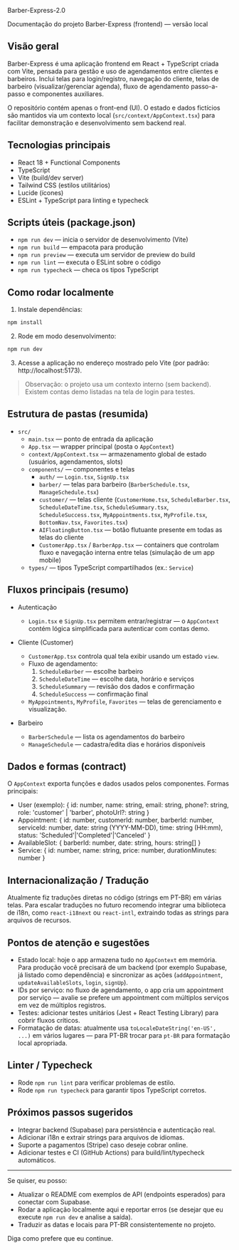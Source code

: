 
Barber-Express-2.0

Documentação do projeto Barber-Express (frontend) — versão local

## Visão geral
Barber-Express é uma aplicação frontend em React + TypeScript criada com Vite, pensada para gestão e uso de agendamentos entre clientes e barbeiros. Inclui telas para login/registro, navegação do cliente, telas de barbeiro (visualizar/gerenciar agenda), fluxo de agendamento passo-a-passo e componentes auxiliares.

O repositório contém apenas o front-end (UI). O estado e dados fictícios são mantidos via um contexto local (`src/context/AppContext.tsx`) para facilitar demonstração e desenvolvimento sem backend real.

## Tecnologias principais
- React 18 + Functional Components
- TypeScript
- Vite (build/dev server)
- Tailwind CSS (estilos utilitários)
- Lucide (ícones)
- ESLint + TypeScript para linting e typecheck

## Scripts úteis (package.json)
- `npm run dev` — inicia o servidor de desenvolvimento (Vite)
- `npm run build` — empacota para produção
- `npm run preview` — executa um servidor de preview do build
- `npm run lint` — executa o ESLint sobre o código
- `npm run typecheck` — checa os tipos TypeScript

## Como rodar localmente
1. Instale dependências:

```powershell
npm install
```

2. Rode em modo desenvolvimento:

```powershell
npm run dev
```

3. Acesse a aplicação no endereço mostrado pelo Vite (por padrão: http://localhost:5173).

> Observação: o projeto usa um contexto interno (sem backend). Existem contas demo listadas na tela de login para testes.

## Estrutura de pastas (resumida)
- `src/`
	- `main.tsx` — ponto de entrada da aplicação
	- `App.tsx` — wrapper principal (posta o `AppContext`)
	- `context/AppContext.tsx` — armazenamento global de estado (usuários, agendamentos, slots)
	- `components/` — componentes e telas
		- `auth/` — `Login.tsx`, `SignUp.tsx`
		- `barber/` — telas para barbeiro (`BarberSchedule.tsx`, `ManageSchedule.tsx`)
		- `customer/` — telas cliente (`CustomerHome.tsx`, `ScheduleBarber.tsx`, `ScheduleDateTime.tsx`, `ScheduleSummary.tsx`, `ScheduleSuccess.tsx`, `MyAppointments.tsx`, `MyProfile.tsx`, `BottomNav.tsx`, `Favorites.tsx`)
		- `AIFloatingButton.tsx` — botão flutuante presente em todas as telas do cliente
		- `CustomerApp.tsx` / `BarberApp.tsx` — containers que controlam fluxo e navegação interna entre telas (simulação de um app mobile)
	- `types/` — tipos TypeScript compartilhados (ex.: `Service`)

## Fluxos principais (resumo)
- Autenticação
	- `Login.tsx` e `SignUp.tsx` permitem entrar/registrar — o `AppContext` contém lógica simplificada para autenticar com contas demo.

- Cliente (Customer)
	- `CustomerApp.tsx` controla qual tela exibir usando um estado `view`.
	- Fluxo de agendamento:
		1. `ScheduleBarber` — escolhe barbeiro
		2. `ScheduleDateTime` — escolhe data, horário e serviços
		3. `ScheduleSummary` — revisão dos dados e confirmação
		4. `ScheduleSuccess` — confirmação final
	- `MyAppointments`, `MyProfile`, `Favorites` — telas de gerenciamento e visualização.

- Barbeiro
	- `BarberSchedule` — lista os agendamentos do barbeiro
	- `ManageSchedule` — cadastra/edita dias e horários disponíveis

## Dados e formas (contract)
O `AppContext` exporta funções e dados usados pelos componentes. Formas principais:
- User (exemplo): { id: number, name: string, email: string, phone?: string, role: 'customer' | 'barber', photoUrl?: string }
- Appointment: { id: number, customerId: number, barberId: number, serviceId: number, date: string (YYYY-MM-DD), time: string (HH:mm), status: 'Scheduled'|'Completed'|'Canceled' }
- AvailableSlot: { barberId: number, date: string, hours: string[] }
- Service: { id: number, name: string, price: number, durationMinutes: number }

## Internacionalização / Tradução
Atualmente fiz traduções diretas no código (strings em PT-BR) em várias telas. Para escalar traduções no futuro recomendo integrar uma biblioteca de i18n, como `react-i18next` ou `react-intl`, extraindo todas as strings para arquivos de recursos.

## Pontos de atenção e sugestões
- Estado local: hoje o app armazena tudo no `AppContext` em memória. Para produção você precisará de um backend (por exemplo Supabase, já listado como dependência) e sincronizar as ações (`addAppointment`, `updateAvailableSlots`, `login`, `signUp`).
- IDs por serviço: no fluxo de agendamento, o app cria um appointment por serviço — avalie se prefere um appointment com múltiplos serviços em vez de múltiplos registros.
- Testes: adicionar testes unitários (Jest + React Testing Library) para cobrir fluxos críticos.
- Formatação de datas: atualmente usa `toLocaleDateString('en-US', ...)` em vários lugares — para PT-BR trocar para `pt-BR` para formatação local apropriada.

## Linter / Typecheck
- Rode `npm run lint` para verificar problemas de estilo.
- Rode `npm run typecheck` para garantir tipos TypeScript corretos.

## Próximos passos sugeridos
- Integrar backend (Supabase) para persistência e autenticação real.
- Adicionar i18n e extrair strings para arquivos de idiomas.
- Suporte a pagamentos (Stripe) caso deseje cobrar online.
- Adicionar testes e CI (GitHub Actions) para build/lint/typecheck automáticos.

---

Se quiser, eu posso:
- Atualizar o README com exemplos de API (endpoints esperados) para conectar com Supabase.
- Rodar a aplicação localmente aqui e reportar erros (se desejar que eu execute `npm run dev` e analise a saída).
- Traduzir as datas e locais para PT-BR consistentemente no projeto.

Diga como prefere que eu continue.


